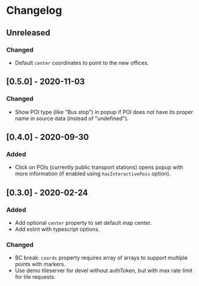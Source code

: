 # Changelog

<!--
Changelog rules:
- Follow Semantic Versioning (https://semver.org/) and Keep a Changelog principles (https://keepachangelog.com/).
- There should always be "Unreleased" section at the beginning for new changelog records.
- Changelog records should be written in present imperative and end with a dot (e.g. "- Improve some feature.").
-->

## Unreleased
### Changed
- Default `center` coordinates to point to the new offices.

## [0.5.0] - 2020-11-03
### Changed
- Show POI type (like "Bus stop") in popup if POI does not have its proper name in source data (instead of "undefined").

## [0.4.0] - 2020-09-30
### Added
- Click on POIs (currently public transport stations) opens popup with more information (if enabled using `hasInteractivePois` option).

## [0.3.0] - 2020-02-24
### Added
- Add optional `center` property to set default map center.
- Add eslint with typescript options.

### Changed
- BC break: `coords` property requires array of arrays to support multiple points with markers.
- Use demo tileserver for devel without authToken, but with max rate limit for tile requests.
